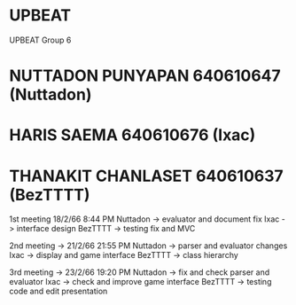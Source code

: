 # UPBEAT
UPBEAT Group 6
# NUTTADON PUNYAPAN 640610647 (Nuttadon)
# HARIS SAEMA 640610676 (Ixac)
# THANAKIT CHANLASET 640610637 (BezTTTT)

1st meeting 18/2/66 8:44 PM
  Nuttadon -> evaluator and document fix
  Ixac -> interface design
  BezTTTT -> testing fix and MVC
  
2nd meeting -> 21/2/66 21:55 PM
  Nuttadon -> parser and evaluator changes
  Ixac -> display and game interface
  BezTTTT -> class hierarchy

3rd meeting -> 23/2/66 19:20 PM
  Nuttadon -> fix and check parser and evaluator 
  Ixac -> check and improve game interface
  BezTTTT -> testing code and edit presentation

